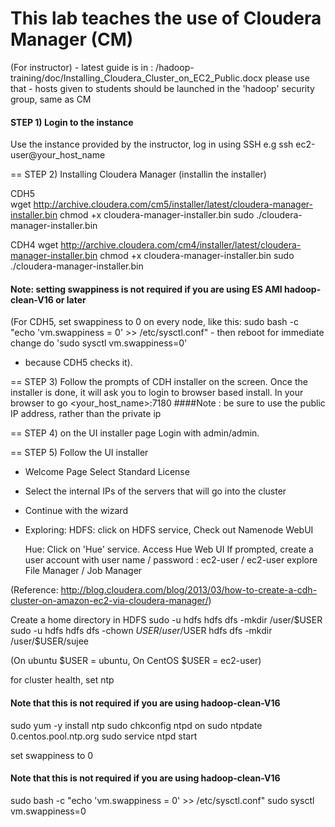 # This lab teaches the use of Cloudera Manager (CM)

(For instructor)
    - latest guide is in : /hadoop-training/doc/Installing_Cloudera_Cluster_on_EC2_Public.docx
      please use that
    - hosts given to students should be launched in the 'hadoop' security group, same as CM

#### STEP 1)  Login to the instance
 Use the instance provided by the instructor, log in using SSH
 e.g
    ssh ec2-user@your_host_name

== STEP 2) Installing Cloudera Manager (installin the installer)

CDH5  
    wget http://archive.cloudera.com/cm5/installer/latest/cloudera-manager-installer.bin
    chmod +x cloudera-manager-installer.bin
    sudo ./cloudera-manager-installer.bin

CDH4
	wget http://archive.cloudera.com/cm4/installer/latest/cloudera-manager-installer.bin
	chmod +x cloudera-manager-installer.bin
	sudo ./cloudera-manager-installer.bin

#### Note: setting swappiness is not required if you are using ES AMI hadoop-clean-V16 or later

(For CDH5, set swappiness to 0 on every node, like this:
sudo bash -c "echo 'vm.swappiness = 0' >> /etc/sysctl.conf" - then reboot
for immediate change do 'sudo sysctl vm.swappiness=0'
- because CDH5 checks it).

== STEP 3)
Follow the prompts of CDH installer on the screen.  Once the installer is done, it will ask you to login to browser based install.
In your browser to go  <your_host_name>:7180
####Note : be sure to use the public IP address, rather than the private ip


== STEP 4) on the UI installer page
    Login with admin/admin.

== STEP 5) Follow the UI installer

- Welcome Page
      Select Standard License

- Select the internal IPs of the servers that will go into the cluster

- Continue with the wizard

- Exploring:
    HDFS:
    click on HDFS service,  Check out Namenode WebUI

    Hue:
    Click on 'Hue' service.  Access Hue Web UI
    If prompted, create a user account with user name / password : ec2-user / ec2-user
    explore File Manager / Job Manager

(Reference: http://blog.cloudera.com/blog/2013/03/how-to-create-a-cdh-cluster-on-amazon-ec2-via-cloudera-manager/)

Create a home directory in HDFS
    sudo -u hdfs   hdfs dfs -mkdir   /user/$USER
    sudo -u hdfs  hdfs dfs -chown $USER /user/$USER
    hdfs dfs -mkdir  /user/$USER/sujee

(On ubuntu $USER = ubuntu,  On CentOS $USER = ec2-user)

for cluster health, set ntp
#### Note that this is not required if you are using hadoop-clean-V16
sudo yum -y install ntp
sudo chkconfig ntpd on
sudo ntpdate 0.centos.pool.ntp.org
sudo service ntpd start

set swappiness to 0
#### Note that this is not required if you are using hadoop-clean-V16
sudo bash -c "echo 'vm.swappiness = 0' >> /etc/sysctl.conf"
sudo sysctl vm.swappiness=0

